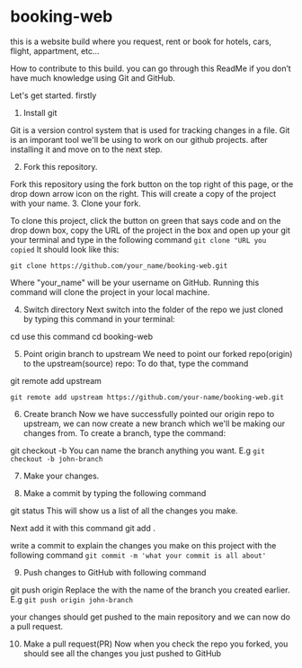 # booking-web

this is a website build where you request, rent or book for hotels, cars, flight, appartment, etc...

How to contribute to this build. you can go through this ReadMe if you don’t have much knowledge using Git and GitHub.
 
Let's get started. firstly
1. Install git

Git is a version control system that is used for tracking changes in a file. Git is an imporant tool we'll be using to work on our github projects.  after installing it and move on to the next step.


2. Fork this repository.


Fork this repository using the fork button on the top right of this page, or the drop down arrow icon on the right. This will create a copy of the project with your name.
3. Clone your fork.

To clone this project, click the button on green that says code and on the drop down box, copy the URL of the project in the box and open up your git your terminal and type in the following command `git clone "URL you copied`
It should look like this:

``git clone https://github.com/your_name/booking-web.git``

Where "your_name" will be your username on GitHub. Running this command will clone the project in your local machine.


4. Switch directory
Next switch into the folder of the repo we just cloned by typing this command in your terminal:

cd <repository name>
use this command cd booking-web


5. Point origin branch to upstream
We need to point our forked repo(origin) to the upstream(source) repo: To do that, type the command

git remote add upstream <URL of source repo>

``git remote add upstream https://github.com/your-name/booking-web.git``


6. Create branch
Now we have successfully pointed our origin repo to upstream, we can now create a new branch which we'll be making our changes from. To create a branch, type the command:

git checkout -b <branch name>
You can name the branch anything you want. E.g ``git checkout -b john-branch``


7. Make your changes.


8. Make a commit by typing the following command

git status
This will show us a list of all the changes you make.

Next add it with this command
git add .
  
write a commit to explain the changes you make on this project with the following command
 ``git commit -m 'what your commit is all about'``

9. Push changes to GitHub with following command

git push origin <branch name>
Replace the <branch name> with the name of the branch you created earlier. E.g ``git push origin john-branch``

your changes should get pushed to the main repository and we can now do a pull request.


10. Make a pull request(PR)
Now when you check the repo you forked, you should see all the changes you just pushed to GitHub
